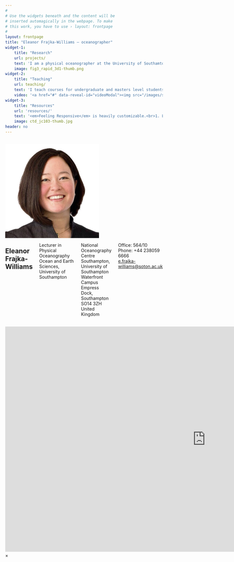 ```yaml
---
#
# Use the widgets beneath and the content will be
# inserted automagically in the webpage. To make
# this work, you have to use › layout: frontpage
#
layout: frontpage
title: "Eleanor Frajka-Williams – oceanographer"
widget-1:
    title: "Research"
    url: projects/
    text: 'I am a physical oceanographer at the University of Southamton, England. I study ocean circulation and physics from small scales (centimeter) to large (thousands of kilometers). I primarily use real-world measurements - from ships, satellites, seagliders and moorings - and occasionally numerical simulations, to investigate the oceans.'
    image: fig3_rapid_3d1-thumb.png
widget-2:
    title: "Teaching"
    url: teaching/
    text: 'I teach courses for undergraduate and masters level students, including on ocean circulation and on data analysis methods for oceanographers. Sometimes we use a rotating tank to simulate the effect of the Earths rotation on the oceans.'
    video: '<a href="#" data-reveal-id="videoModal"><img src="/images/snap_1_movie-300x240_play.png" width="302" height="182" alt=""></a>'
widget-3:
    title: "Resources"
    url: 'resources/'
    text: '<em>Feeling Responsive</em> is heavily customizable.<br>1. Language-Support :)<br>2. Optimized for speed and it&#39;s responsive.<br>3. Built on <a href="http://foundation.zurb.com/">Foundation Framework</a>.<br>4. Seven different Headers.<br>5. Customizable navigation, footer,...'
    image: ctd_jc103-thumb.jpg
header: no
---
```


<br/>
<div class="row">
  <div class="small-3 large-4 columns"><img width="300" src="images/profile_pic_square.jpg"/>
</div>
  <div class="small-9 large-8 columns">
  <h2>Eleanor Frajka-Williams</h2>

Lecturer in Physical Oceanography<br/>
Ocean and Earth Sciences, University of Southampton<br/><br/>

National Oceanography Centre Southampton, <br/>
University of Southampton Waterfront Campus<br/>
Empress Dock, Southampton SO14 3ZH<br/>
United Kingdom<br/><br/>

Office: 564/10<br/>
Phone: +44 238059 6666<br/>
<a href="mailto:e.frajka-williams@soton.ac.uk">e.frajka-williams@soton.ac.uk</a>
</div>
</div>

<div id="videoModal" class="reveal-modal large" data-reveal="">
  <div class="flex-video widescreen vimeo" style="display: block;">
    <iframe width="1280" height="720" src="https://www.youtube.com/embed/gg1JMzBWzPQ" frameborder="0" allowfullscreen></iframe>
  </div>
  <a class="close-reveal-modal">&#215;</a>
</div>